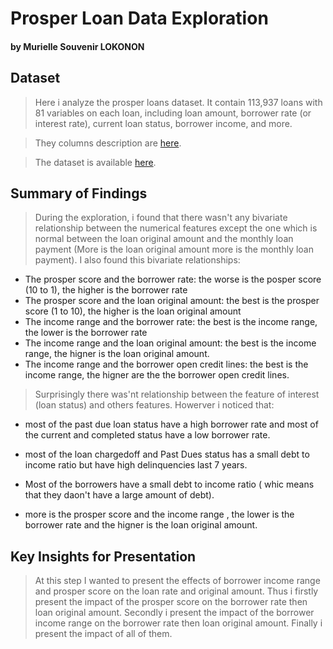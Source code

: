 #  Prosper Loan Data Exploration
#### by Murielle Souvenir LOKONON

## Dataset

>Here i analyze the prosper loans dataset. It contain 113,937 loans with 81 variables on each loan, including loan amount, borrower rate (or interest rate), current loan status, borrower income, and more.

> They  columns description are <a href="https://www.google.com/url?q=https://docs.google.com/spreadsheet/ccc?key%3D0AllIqIyvWZdadDd5NTlqZ1pBMHlsUjdrOTZHaVBuSlE%26usp%3Dsharing&sa=D&ust=1554486256024000"> here</a>.

> The dataset is available <a href="https://www.google.com/url?q=https://s3.amazonaws.com/udacity-hosted-downloads/ud651/prosperLoanData.csv&sa=D&ust=1581581520570000"> here</a>.

## Summary of Findings

> During the exploration, i found that there wasn't any bivariate relationship between the numerical features except the one which is normal between the loan original amount and the monthly loan payment (More is the loan original amount more is the monthly loan payment). I also found this bivariate relationships: 
+ The prosper score and the borrower rate: the worse is the posper score (10 to 1),  the higher is the borrower rate
+ The prosper score and the loan original amount: the best is the prosper score (1 to 10), the higher is the loan original amount
+ The income range and the borrower rate: the best is the income range, the lower is the borrower rate
+ The  income range and the loan original amount: the best is the income range, the higner is the loan original amount.
+ The  income range and the borrower open credit lines: the best is the income range, the higner are the the borrower open credit lines.

> Surprisingly there was'nt relationship between the feature of interest (loan status) and others features. Howerver i noticed that: 

+  most of the past due loan status have a high borrower rate and most of the current and completed status have a low borrower rate.
+ most of the loan chargedoff and Past Dues status has a small debt to income ratio but have high delinquencies last 7 years.

+ Most of the borrowers have a small debt to income ratio ( whic means that they daon't have a large amount of debt).

+ more is the prosper score and the income range , the lower is the borrower rate and the higner is the loan original amount.
 
 
## Key Insights for Presentation

> At this step  I wanted to present the effects of borrower income range and  prosper score on the loan rate and original amount. Thus i firstly present the impact of the prosper score on the borrower rate   then loan original amount. Secondly i present the impact of the borrower income range on the borrower rate  then loan original amount. Finally i present the impact of all of them.
